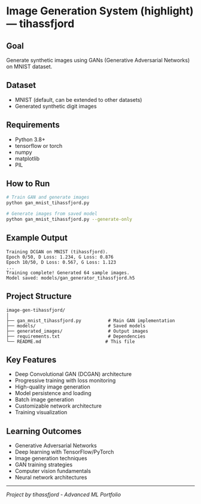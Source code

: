 # Image Generation System (highlight) — tihassfjord

## Goal
Generate synthetic images using GANs (Generative Adversarial Networks) on MNIST dataset.

## Dataset
- MNIST (default, can be extended to other datasets)
- Generated synthetic digit images

## Requirements
- Python 3.8+
- tensorflow or torch
- numpy
- matplotlib
- PIL

## How to Run
```bash
# Train GAN and generate images
python gan_mnist_tihassfjord.py

# Generate images from saved model
python gan_mnist_tihassfjord.py --generate-only
```

## Example Output
```
Training DCGAN on MNIST (tihassfjord).
Epoch 0/50, D Loss: 1.234, G Loss: 0.876
Epoch 10/50, D Loss: 0.567, G Loss: 1.123
...
Training complete! Generated 64 sample images.
Model saved: models/gan_generator_tihassfjord.h5
```

## Project Structure
```
image-gen-tihassfjord/
│
├── gan_mnist_tihassfjord.py          # Main GAN implementation
├── models/                           # Saved models
├── generated_images/                 # Output images
├── requirements.txt                  # Dependencies
└── README.md                        # This file
```

## Key Features
- Deep Convolutional GAN (DCGAN) architecture
- Progressive training with loss monitoring
- High-quality image generation
- Model persistence and loading
- Batch image generation
- Customizable network architecture
- Training visualization

## Learning Outcomes
- Generative Adversarial Networks
- Deep learning with TensorFlow/PyTorch
- Image generation techniques
- GAN training strategies
- Computer vision fundamentals
- Neural network architectures

---
*Project by tihassfjord - Advanced ML Portfolio*
